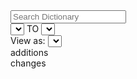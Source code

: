 <div data-ng-app="DictionaryViewerApp" data-ng-controller="DictionaryViewerCtrl as DictionaryViewCtrl" class="full-width-content dictionary-viewer-main" style="overflow:hidden">
    <div data-ng-show="DictionaryViewCtrl.versionRange.from" ng-cloak>
        <div class="dictionary-viewer-controls row">
            <div class="form-group col-md-2">
              <input class="form-control" type="search" role="search" placeholder="Search Dictionary" data-ng-model="DictionaryViewCtrl.searchQuery">
            </div>
            <div class="form-group col-md-4 version-select-container">
                        <select class="form-control version-selector"
                                data-ng-options="viewType for viewType in DictionaryViewCtrl.getDictionaryVersionList()"
                                data-ng-model="DictionaryViewCtrl.versionRange.from"
                                data-ng-change="DictionaryViewCtrl.setDictionaryVersionFilterRange(DictionaryViewCtrl.versionRange.from, DictionaryViewCtrl.versionRange.to)">
                        </select>
                        TO
                        <select class="form-control version-selector"
                                data-ng-options="viewType for viewType in DictionaryViewCtrl.getDictionaryVersionList()"
                                data-ng-model="DictionaryViewCtrl.versionRange.to"
                                data-ng-change="DictionaryViewCtrl.setDictionaryVersionFilterRange(DictionaryViewCtrl.versionRange.from, DictionaryViewCtrl.versionRange.to)">
                        </select>
                    </div>
                    <div class="form-group col-md-3 view-select-container">
                    View as:
                                <select class="form-control view-selector"
                                        data-ng-options="viewType for viewType in DictionaryViewCtrl.viewTypes"
                                        data-ng-model="DictionaryViewCtrl.viewMode"
                                        data-ng-change="DictionaryViewCtrl.setView(DictionaryViewCtrl.viewMode)">
                                </select>
                    </div>
                    <div class="col-md-3 changes-container">
                        <div class="pill addition"><i class="fa fa-plus"></i> <span data-ng-bind="DictionaryViewCtrl.fieldsAddedCount"></span> additions</div>
                        <div class="pill change"><i class="fa fa-exchange"></i> <span data-ng-bind="DictionaryViewCtrl.fieldsChangedCount"></span> changes</div>
                    </div>
        </div>
        <div>
        <dictionary-viewer
                        class="dictionary-viewer-content"
                        data-base-dictionary-url="{{DictionaryViewCtrl.baseDictionaryURL}}"
                        data-template-url="http://localhost:8080"
                        data-show-header-nav="false"
                        data-hide-graph-legend="false"
                        data-search-query="DictionaryViewCtrl.searchQuery"
                        ></dictionary-viewer>
        </div>
    </div>
</div>